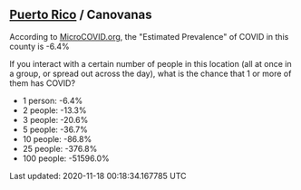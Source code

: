 
## [Puerto Rico](/united-states/puerto-rico) / Canovanas

According to [MicroCOVID.org](http://microcovid.org),
the "Estimated Prevalence" of COVID in this county is -6.4%

If you interact with a certain number of people in this location
(all at once in a group, or spread out across the day), what is the chance that
1 or more of them has COVID?

- 1 person: -6.4%
- 2 people: -13.3%
- 3 people: -20.6%
- 5 people: -36.7%
- 10 people: -86.8%
- 25 people: -376.8%
- 100 people: -51596.0%

Last updated: 2020-11-18 00:18:34.167785 UTC
